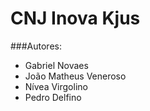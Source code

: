 # CNJ Inova Kjus

###Autores:

- Gabriel Novaes
- João Matheus Veneroso 
- Nívea Virgolino
- Pedro Delfino
